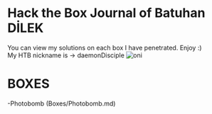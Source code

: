# Hack the Box Journal of Batuhan DİLEK
You can view my solutions on each box I have penetrated. Enjoy :) <br/>
My HTB nickname is -> daemonDisciple
![oni](https://thumbs.gfycat.com/RigidPleasantChicken-size_restricted.gif)
<br/>

# BOXES
-Photobomb (Boxes/Photobomb.md)
